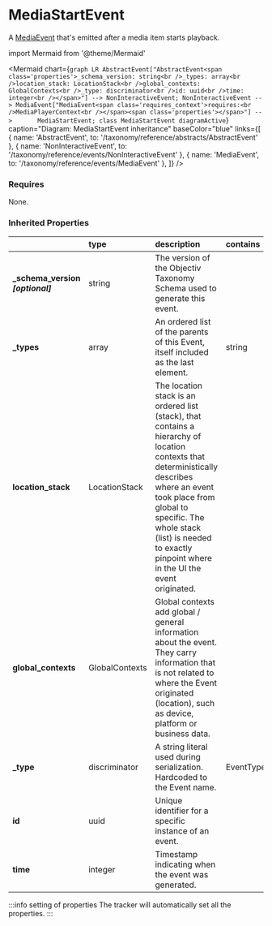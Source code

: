# MediaStartEvent

A [MediaEvent](/taxonomy/reference/events/MediaEvent) that's emitted after a media item starts playback.

import Mermaid from '@theme/Mermaid'

<Mermaid chart={`
    graph LR
      AbstractEvent["AbstractEvent<span class='properties'>_schema_version: string<br />_types: array<br />location_stack: LocationStack<br />global_contexts: GlobalContexts<br />_type: discriminator<br />id: uuid<br />time: integer<br /></span>"] --> NonInteractiveEvent;
      NonInteractiveEvent --> MediaEvent["MediaEvent<span class='requires_context'>requires:<br />MediaPlayerContext<br /></span><span class='properties'></span>"] -->       MediaStartEvent;
    class MediaStartEvent diagramActive
  `}
  caption="Diagram: MediaStartEvent inheritance"
  baseColor="blue"
  links={[
{ name: 'AbstractEvent', to: '/taxonomy/reference/abstracts/AbstractEvent' }, { name: 'NonInteractiveEvent', to: '/taxonomy/reference/events/NonInteractiveEvent' }, { name: 'MediaEvent', to: '/taxonomy/reference/events/MediaEvent' },   ]}
/>

### Requires

None.

### Inherited Properties

|                                    | type           | description                                                                                                                                                                                                                                                                  | contains                        |
|:-----------------------------------|:---------------|:-----------------------------------------------------------------------------------------------------------------------------------------------------------------------------------------------------------------------------------------------------------------------------|:--------------------------------|
| **\_schema\_version _[optional]_** | string         | The version of the Objectiv Taxonomy Schema used to generate this event.                                                                                                                                                                                                     |                                 |
| **\_types**                        | array          | An ordered list of the parents of this Event, itself included as the last element.                                                                                                                                                                                           | string                          |
| **location\_stack**                | LocationStack  | The location stack is an ordered list (stack), that contains a hierarchy of location contexts that deterministically describes where an event took place from global to specific. The whole stack (list) is needed to exactly pinpoint where in the UI the event originated. |                                 |
| **global\_contexts**               | GlobalContexts | Global contexts add global / general information about the event. They carry information that is not related to where the Event originated (location), such as device, platform or business data.                                                                            |                                 |
| **\_type**                         | discriminator  | A string literal used during serialization. Hardcoded to the Event name.                                                                                                                                                                                                     | EventTypes.enum.MediaStartEvent |
| **id**                             | uuid           | Unique identifier for a specific instance of an event.                                                                                                                                                                                                                       |                                 |
| **time**                           | integer        | Timestamp indicating when the event was generated.                                                                                                                                                                                                                           |                                 |

:::info setting of properties
The tracker will automatically set all the properties.
:::
